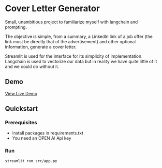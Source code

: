 # Cover Letter Generator

Small, unambitious project to familiarize myself with langchain and prompting.

The objective is simple, from a summary, a LinkedIn link of a job offer (the link must be directly that of the advertisement) and other optional information, generate a cover letter.

Streamlit is used for the interface for its simplicity of implementation.
Langchain is used to vectorize our data but in reality we have quite little of it and we could do without it.

## Demo

[View Live Demo](https://easy-cover-letter-powered-by-gpt.streamlit.app/)

## Quickstart

### Prerequisites
- Install packages in requirements.txt
- You need an OPEN AI Api key

### Run
```
streamlit run src/app.py
```
